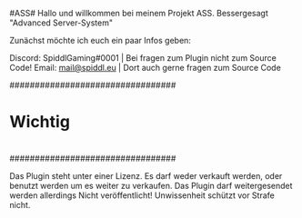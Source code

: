 #ASS#
Hallo und willkommen bei meinem Projekt ASS.
Bessergesagt "Advanced Server-System"

Zunächst möchte ich euch ein paar Infos geben:

Discord: SpiddlGaming#0001 | Bei fragen zum Plugin nicht zum Source Code!
Email: mail@spiddl.eu | Dort auch gerne fragen zum Source Code

#################################
#                               #
#          Wichtig              #
#                               #
#################################

Das Plugin steht unter einer Lizenz.
Es darf weder verkauft werden, oder benutzt werden um es weiter zu verkaufen.
Das Plugin darf weitergesendet werden allerdings
Nicht veröffentlicht! Unwissenheit schützt vor Strafe nicht.
